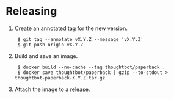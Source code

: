 # Releasing

1. Create an annotated tag for the new version.

        $ git tag --annotate vX.Y.Z --message 'vX.Y.Z'
        $ git push origin vX.Y.Z

1. Build and save an image.

        $ docker build --no-cache --tag thoughtbot/paperback .
        $ docker save thoughtbot/paperback | gzip --to-stdout > thoughtbot-paperback-X.Y.Z.tar.gz

1. Attach the image to a
   [release](https://help.github.com/articles/creating-releases).
